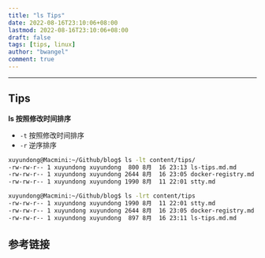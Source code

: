 ```yaml
---
title: "ls Tips"
date: 2022-08-16T23:10:06+08:00
lastmod: 2022-08-16T23:10:06+08:00
draft: false
tags: [tips, linux]
author: "bwangel"
comment: true
---
```


<!--more-->

---

## Tips

__ls 按照修改时间排序__

- `-t` 按照修改时间排序
- `-r` 逆序排序

```sh
xuyundong@Macmini:~/Github/blog$ ls -lt content/tips/
-rw-rw-r-- 1 xuyundong xuyundong  800 8月  16 23:13 ls-tips.md.md
-rw-rw-r-- 1 xuyundong xuyundong 2644 8月  16 23:05 docker-registry.md
-rw-rw-r-- 1 xuyundong xuyundong 1990 8月  11 22:01 stty.md

xuyundong@Macmini:~/Github/blog$ ls -lrt content/tips
-rw-rw-r-- 1 xuyundong xuyundong 1990 8月  11 22:01 stty.md
-rw-rw-r-- 1 xuyundong xuyundong 2644 8月  16 23:05 docker-registry.md
-rw-rw-r-- 1 xuyundong xuyundong  897 8月  16 23:11 ls-tips.md.md
```

## 参考链接
